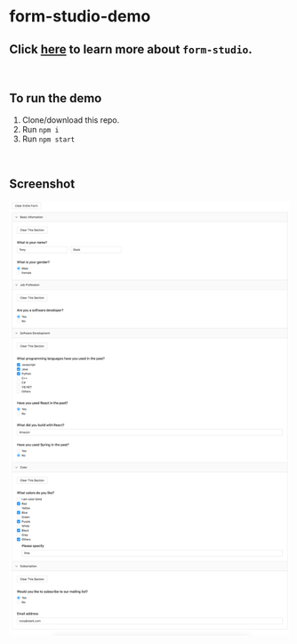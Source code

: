# **form-studio-demo**

## Click [here](https://www.npmjs.com/package/form-studio) to learn more about `form-studio`.

<br />

## **To run the demo**
1. Clone/download this repo.
2. Run `npm i`
3. Run `npm start`

<br />

## **Screenshot**

![Screenshot](./screenshot.png)
